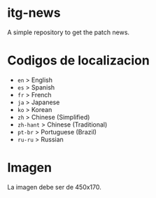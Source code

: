 # itg-news

A simple repository to get the patch news. 


# Codigos de localizacion

 - `en` > English
 - `es` > Spanish
 - `fr` > French
 - `ja` > Japanese
 - `ko` > Korean
 - `zh` > Chinese (Simplified)
 - `zh-hant` > Chinese (Traditional)
 - `pt-br` > Portuguese (Brazil)
 - `ru-ru` > Russian


# Imagen

La imagen debe ser de 450x170.